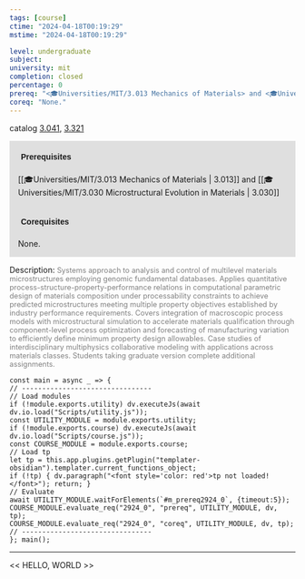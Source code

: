 ```yaml
---
tags: [course]
ctime: "2024-04-18T00:19:29"
mstime: "2024-04-18T00:19:29"

level: undergraduate
subject: 
university: mit
completion: closed
percentage: 0
prereq: "<🎓Universities/MIT/3.013 Mechanics of Materials> and <🎓Universities/MIT/3.030 Microstructural Evolution in Materials>"
coreq: "None."
---
```


catalog [3.041](http://student.mit.edu/catalog/m3a.html#3.041), [3.321](http://student.mit.edu/catalog/m3a.html#3.321)

<span style="display: block; padding: 15px; background-color: rgb(100, 100, 100, 0.2);"><font id="m_prereq2924_0" style="display: block; font-family: Arial, sans-serif; font-weight: bold; padding: 5px">Prerequisites</font><br><span id="prereq2924_0">[[🎓Universities/MIT/3.013 Mechanics of Materials | 3.013]] and [[🎓Universities/MIT/3.030 Microstructural Evolution in Materials | 3.030]]</span></span>
<span style="display: block; padding: 15px; background-color: rgb(100, 100, 100, 0.2);"><font id="m_coreq2924_0" style="display: block; font-family: Arial, sans-serif; font-weight: bold; padding: 5px">Corequisites</font><br><span id="coreq2924_0">None.</span></span>

<font style="">Description:</font>
<font style="color: grey; font-size: 0.8rem;">Systems approach to analysis and control of multilevel materials microstructures employing genomic fundamental databases. Applies quantitative process-structure-property-performance relations in computational parametric design of materials composition under processability constraints to achieve predicted microstructures meeting multiple property objectives established by industry performance requirements. Covers integration of macroscopic process models with microstructural simulation to accelerate materials qualification through component-level process optimization and forecasting of manufacturing variation to efficiently define minimum property design allowables. Case studies of interdisciplinary multiphysics collaborative modeling with applications across materials classes. Students taking graduate version complete additional assignments.</font>

```dataviewjs
const main = async _ => {
// --------------------------------
// Load modules
if (!module.exports.utility) dv.executeJs(await dv.io.load("Scripts/utility.js"));
const UTILITY_MODULE = module.exports.utility;
if (!module.exports.course) dv.executeJs(await dv.io.load("Scripts/course.js"));
const COURSE_MODULE = module.exports.course;
// Load tp
let tp = this.app.plugins.getPlugin("templater-obsidian").templater.current_functions_object;
if (!tp) { dv.paragraph("<font style='color: red'>tp not loaded!</font>"); return; }
// Evaluate
await UTILITY_MODULE.waitForElements(`#m_prereq2924_0`, {timeout:5});
COURSE_MODULE.evaluate_req("2924_0", "prereq", UTILITY_MODULE, dv, tp);
COURSE_MODULE.evaluate_req("2924_0", "coreq", UTILITY_MODULE, dv, tp);
// --------------------------------
}; main();
```

---

<< HELLO, WORLD >>
